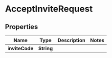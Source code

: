 

# AcceptInviteRequest

## Properties

Name | Type | Description | Notes
------------ | ------------- | ------------- | -------------
**inviteCode** | **String** |  | 




